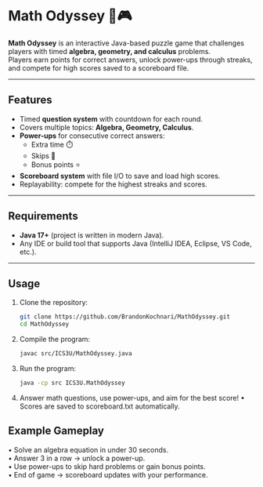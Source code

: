 # Math Odyssey 🧮🎮

**Math Odyssey** is an interactive Java-based puzzle game that challenges players with timed **algebra, geometry, and calculus** problems.  
Players earn points for correct answers, unlock power-ups through streaks, and compete for high scores saved to a scoreboard file.  

---

## Features

- Timed **question system** with countdown for each round.  
- Covers multiple topics: **Algebra, Geometry, Calculus**.  
- **Power-ups** for consecutive correct answers:  
  - Extra time ⏱️  
  - Skips 🔄  
  - Bonus points ⭐  
- **Scoreboard system** with file I/O to save and load high scores.  
- Replayability: compete for the highest streaks and scores.  

---

## Requirements

- **Java 17+** (project is written in modern Java).  
- Any IDE or build tool that supports Java (IntelliJ IDEA, Eclipse, VS Code, etc.).  

---

## Usage

1. Clone the repository:
   ```bash
   git clone https://github.com/BrandonKochnari/MathOdyssey.git
   cd MathOdyssey
2. Compile the program:
   ```bash
   javac src/ICS3U/MathOdyssey.java
3. Run the program:
   ```bash
   java -cp src ICS3U.MathOdyssey
4. Answer math questions, use power-ups, and aim for the best score!
   • Scores are saved to scoreboard.txt automatically.

## Example Gameplay

• Solve an algebra equation in under 30 seconds.  
• Answer 3 in a row → unlock a power-up.  
• Use power-ups to skip hard problems or gain bonus points.  
• End of game → scoreboard updates with your performance.  
